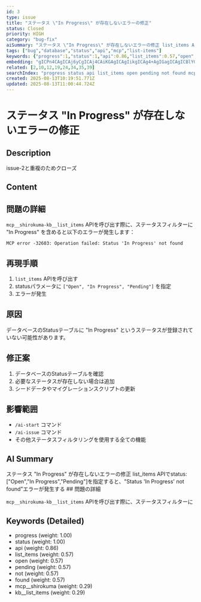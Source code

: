 ```yaml
---
id: 3
type: issue
title: "ステータス \"In Progress\" が存在しないエラーの修正"
status: Closed
priority: HIGH
category: "bug-fix"
aiSummary: "ステータス \"In Progress\" が存在しないエラーの修正 list_items APIでstatus: [\"Open\",\"In Progress\",\"Pending\"]を指定すると、\"Status 'In Progress' not found\"エラーが発生する ## 問題の詳細\n\n`mcp__shirokuma-kb__list_items` APIを呼び出す際に、ステータスフィルターに"
tags: ["bug","database","status","api","mcp","list-items"]
keywords: {"progress":1,"status":1,"api":0.86,"list_items":0.57,"open":0.57}
embedding: "gICPn4CAgICAj6yCgICAj4CAiKGAgICAgIikgICAg4+AgIGagICAgICBlYGAgJCJgICAkICAgICAgImFgICbgYCAh4yAgICAgIaEgoCAm4CAgI6OgICAgICOjoaAgI+AgICQjYCAgICAiZ+IgICCgYCAipWAgICAgI+whoCAgYg="
related: [2,10,12,19,24,34,35,39]
searchIndex: "progress status api list_items open pending not found mcp__shirokuma kb__list_items"
created: 2025-08-13T10:19:51.771Z
updated: 2025-08-13T11:00:44.724Z
---
```


# ステータス "In Progress" が存在しないエラーの修正

## Description

issue-2と重複のためクローズ

## Content

## 問題の詳細

`mcp__shirokuma-kb__list_items` APIを呼び出す際に、ステータスフィルターに "In Progress" を含めると以下のエラーが発生します：

```
MCP error -32603: Operation failed: Status 'In Progress' not found
```

## 再現手順

1. `list_items` APIを呼び出す
2. statusパラメータに `["Open", "In Progress", "Pending"]` を指定
3. エラーが発生

## 原因

データベースのStatusテーブルに "In Progress" というステータスが登録されていない可能性があります。

## 修正案

1. データベースのStatusテーブルを確認
2. 必要なステータスが存在しない場合は追加
3. シードデータやマイグレーションスクリプトの更新

## 影響範囲

- `/ai-start` コマンド
- `/ai-issue` コマンド  
- その他ステータスフィルタリングを使用する全ての機能

## AI Summary

ステータス "In Progress" が存在しないエラーの修正 list_items APIでstatus: ["Open","In Progress","Pending"]を指定すると、"Status 'In Progress' not found"エラーが発生する ## 問題の詳細

`mcp__shirokuma-kb__list_items` APIを呼び出す際に、ステータスフィルターに

## Keywords (Detailed)

- progress (weight: 1.00)
- status (weight: 1.00)
- api (weight: 0.86)
- list_items (weight: 0.57)
- open (weight: 0.57)
- pending (weight: 0.57)
- not (weight: 0.57)
- found (weight: 0.57)
- mcp__shirokuma (weight: 0.29)
- kb__list_items (weight: 0.29)

